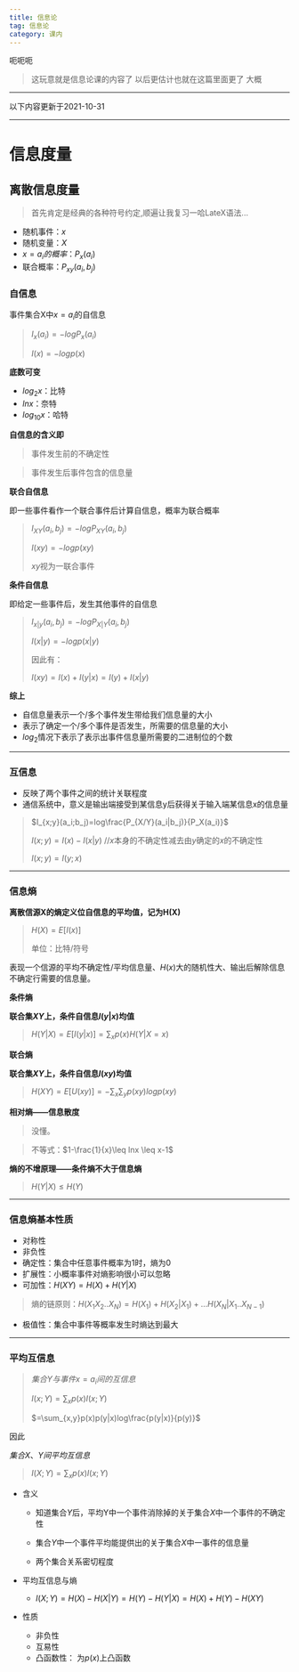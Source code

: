```yaml
---
title: 信息论
tag: 信息论
category: 课内
---
```




呃呃呃

> 这玩意就是信息论课的内容了 以后更估计也就在这篇里面更了 大概

<!-- more -->

---

以下内容更新于2021-10-31

---

# 信息度量

## 离散信息度量

> 首先肯定是经典的各种符号约定,顺遍让我复习一哈LateX语法...

- 随机事件：$x$
- 随机变量：$X$
- $x=a_i的概率$：$P_x(a_i)$
- 联合概率：$P_{xy}(a_i,b_j)$



### 自信息

事件集合X中$x=a_i$的自信息

> $I_x(a_i)=-logP_x(a_i)$
>
> $I(x)=-logp(x)$



**底数可变**

- $log_2x$：比特
- $lnx$：奈特
- $log_{10}x$：哈特



**自信息的含义即**

>事件发生前的不确定性

>事件发生后事件包含的信息量



**联合自信息**

即一些事件看作一个联合事件后计算自信息，概率为联合概率

> $I_{XY}(a_i,b_j)=-logP_{XY}(a_i,b_j)$
>
> $I(xy)=-logp(xy)$
>
> $xy$视为一联合事件



**条件自信息**

即给定一些事件后，发生其他事件的自信息

> $I_{x|y}(a_i,b_j)=-logP_{X|Y}(a_i,b_j)$
>
> $I(x|y)=-logp(x|y)$
>
> 因此有：
>
> $I(xy)=I(x)+I(y|x)=I(y)+I(x|y)$



**综上**

- 自信息量表示一个/多个事件发生带给我们信息量的大小
- 表示了确定一个/多个事件是否发生，所需要的信息量的大小
- $log_2$情况下表示了表示出事件信息量所需要的二进制位的个数

---

### 互信息

- 反映了两个事件之间的统计关联程度
- 通信系统中，意义是输出端接受到某信息y后获得关于输入端某信息x的信息量

> $I_{x;y}(a_i;b_j)=log\frac{P_{X/Y}(a_i|b_j)}{P_X(a_i)}$
>
> $I(x;y)=I(x)-I(x|y)$	//$x$本身的不确定性减去由$y$确定的$x$的不确定性
>
> $I(x;y)=I(y;x)$

---



### 信息熵

**离散信源X的熵定义位自信息的平均值，记为H(X)**

> $H(X)=E[I(x)]$
>
> 单位：比特/符号

表现一个信源的平均不确定性/平均信息量、$H(x)$大的随机性大、输出后解除信息不确定行需要的信息量。



**条件熵**

**联合集$XY$上，条件自信息$I(y|x)$均值**

> $H(Y|X)=E[I(y|x)]=\sum_{x}{p(x)H(Y|X=x)}$



**联合熵**

**联合集$XY$上，条件自信息$I(xy)$均值**

> $H(XY)=E[U(xy)]=-\sum_x\sum_yp(xy)logp(xy)$



**相对熵——信息散度**

> 没懂。

> 不等式：$1-\frac{1}{x}\leq lnx \leq x-1$

**熵的不增原理——条件熵不大于信息熵**

> $H(Y|X)\leq H(Y)$

---

### 信息熵基本性质

- 对称性
- 非负性
- 确定性：集合中任意事件概率为1时，熵为0
- 扩展性：小概率事件对熵影响很小可以忽略
- 可加性：$H(XY)=H(X)+H(Y|X)$

> 熵的链原则：$H(X_1X_2..X_N)=H(X_1)+H(X_2|X_1)+...H(X_N|X_1..X_{N-1})$

- 极值性：集合中事件等概率发生时熵达到最大

---

### 平均互信息

> $集合Y与事件x=a_i间的互信息$
>
> $I(x;Y)=\sum_xp(x)I(x;Y)$
>
> $=\sum_{x,y}p(x)p(y|x)log\frac{p(y|x)}{p(y)}$

因此

$集合X、Y间平均互信息$

>  $I(X;Y)=\sum_xp(x)I(x;Y)$

- 含义

    - 知道集合$Y$后，平均Y中一个事件消除掉的关于集合$X$中一个事件的不确定性

    - 集合$Y$中一个事件平均能提供出的关于集合$X$中一事件的信息量

    - 两个集合关系密切程度

- 平均互信息与熵
    - $I(X;Y)=H(X)-H(X|Y)=H(Y)-H(Y|X)=H(X)+H(Y)-H(XY)$

- 性质
    - 非负性
    - 互易性
    - 凸函数性： 为$p(x)$上凸函数

